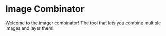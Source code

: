 # Image Combinator

Welcome to the imager combinator! The tool that lets you combine multiple images and layer them!